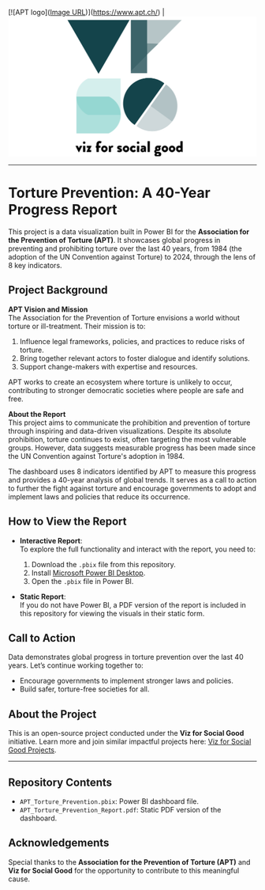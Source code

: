[![APT logo]([Image URL](https://github.com/quincywambui/Data-Visualisation-Projects/blob/main/Reports-Dashboards/Images/apt_logo_en_pos_pantone.jpg))](https://www.apt.ch/)  |  [![VFSG logo](https://github.com/quincywambui/Data-Visualisation-Projects/blob/main/Reports-Dashboards/Images/VFSG%20logo%20square%20for%20light%20background.png)](https://www.vizforsocialgood.com/)

------------------------------------------------------------------------------------------------------------------------------------------

# Torture Prevention: A 40-Year Progress Report

This project is a data visualization built in Power BI for the **Association for the Prevention of Torture (APT)**. It showcases global progress in preventing and prohibiting torture over the last 40 years, from 1984 (the adoption of the UN Convention against Torture) to 2024, through the lens of 8 key indicators.

## Project Background

**APT Vision and Mission**  
The Association for the Prevention of Torture envisions a world without torture or ill-treatment. Their mission is to:
1. Influence legal frameworks, policies, and practices to reduce risks of torture.
2. Bring together relevant actors to foster dialogue and identify solutions.
3. Support change-makers with expertise and resources.

APT works to create an ecosystem where torture is unlikely to occur, contributing to stronger democratic societies where people are safe and free.

**About the Report**  
This project aims to communicate the prohibition and prevention of torture through inspiring and data-driven visualizations. Despite its absolute prohibition, torture continues to exist, often targeting the most vulnerable groups. However, data suggests measurable progress has been made since the UN Convention against Torture's adoption in 1984. 

The dashboard uses 8 indicators identified by APT to measure this progress and provides a 40-year analysis of global trends. It serves as a call to action to further the fight against torture and encourage governments to adopt and implement laws and policies that reduce its occurrence.

## How to View the Report

- **Interactive Report**:  
  To explore the full functionality and interact with the report, you need to:
  1. Download the `.pbix` file from this repository.
  2. Install [Microsoft Power BI Desktop](https://powerbi.microsoft.com/).
  3. Open the `.pbix` file in Power BI.

- **Static Report**:  
  If you do not have Power BI, a PDF version of the report is included in this repository for viewing the visuals in their static form.

## Call to Action  
Data demonstrates global progress in torture prevention over the last 40 years. Let’s continue working together to:
- Encourage governments to implement stronger laws and policies.
- Build safer, torture-free societies for all.

## About the Project  
This is an open-source project conducted under the **Viz for Social Good** initiative. Learn more and join similar impactful projects here: [Viz for Social Good Projects](https://www.vizforsocialgood.com/join-a-project/2024/7/26/apt).

---

## Repository Contents
- `APT_Torture_Prevention.pbix`: Power BI dashboard file.
- `APT_Torture_Prevention_Report.pdf`: Static PDF version of the dashboard.

## Acknowledgements
Special thanks to the **Association for the Prevention of Torture (APT)** and **Viz for Social Good** for the opportunity to contribute to this meaningful cause.
